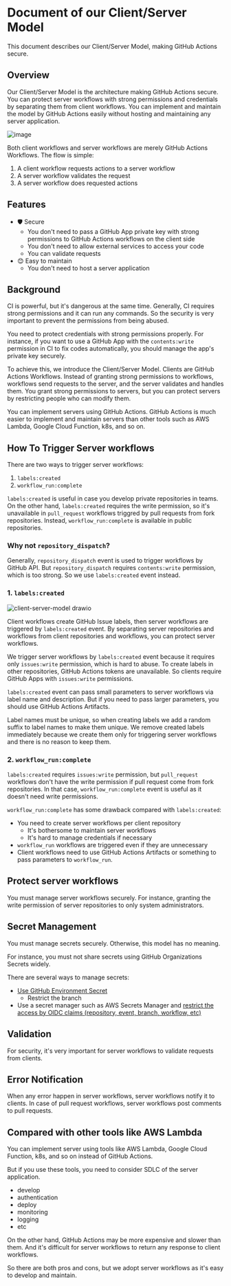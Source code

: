 # Document of our Client/Server Model

This document describes our Client/Server Model, making GitHub Actions secure.

## Overview

Our Client/Server Model is the architecture making GitHub Actions secure.
You can protect server workflows with strong permissions and credentials by separating them from client workflows.
You can implement and maintain the model by GitHub Actions easily without hosting and maintaining any server application.

![image](https://github.com/user-attachments/assets/e121e269-b072-45ca-b512-8346f7554175)

Both client workflows and server workflows are merely GitHub Actions Workflows.
The flow is simple:

1. A client workflow requests actions to a server workflow
1. A server workflow validates the request
1. A server workflow does requested actions

## Features

- 🛡 Secure
  - You don't need to pass a GitHub App private key with strong permissions to GitHub Actions workflows on the client side
  - You don't need to allow external services to access your code
  - You can validate requests
- 😊 Easy to maintain
  - You don't need to host a server application

## Background

CI is powerful, but it's dangerous at the same time.
Generally, CI requires strong permissions and it can run any commands.
So the security is very important to prevent the permissions from being abused.

You need to protect credentials with strong permissions properly.
For instance, if you want to use a GitHub App with the `contents:write` permission in CI to fix codes automatically, you should manage the app's private key securely.

To achieve this, we introduce the Client/Server Model.
Clients are GitHub Actions Workflows.
Instead of granting strong permissions to workflows, workflows send requests to the server, and the server validates and handles them.
You grant strong permissions to servers, but you can protect servers by restricting people who can modify them.

You can implement servers using GitHub Actions.
GitHub Actions is much easier to implement and maintain servers than other tools such as AWS Lambda, Google Cloud Function, k8s, and so on.

## How To Trigger Server workflows

There are two ways to trigger server workflows:

1. `labels:created`
1. `workflow_run:complete`

`labels:created` is useful in case you develop private repositories in teams.
On the other hand, `labels:created` requires the write permission, so it's unavailable in `pull_request` workflows triggred by pull requests from fork repositories.
Instead, `workflow_run:complete` is available in public repositories.

### Why not `repository_dispatch`?

Generally, `repository_dispatch` event is used to trigger workflows by GitHub API.
But `repository_dispatch` requires `contents:write` permission, which is too strong.
So we use `labels:created` event instead.

### 1. `labels:created`

![client-server-model drawio](https://github.com/user-attachments/assets/fb85fd55-66a6-47b1-8b21-90ea0eb7102b)

Client workflows create GitHub Issue labels, then server workflows are triggered by `labels:created` event.
By separating server repositories and workflows from client repositories and workflows, you can protect server workflows.

We trigger server workflows by `labels:created` event because it requires only `issues:write` permission, which is hard to abuse.
To create labels in other repositories, GitHub Actions tokens are unavailable.
So clients require GitHub Apps with `issues:write` permissions.

`labels:created` event can pass small parameters to server workflows via label name and description.
But if you need to pass larger parameters, you should use GitHub Actions Artifacts.

Label names must be unique, so when creating labels we add a random suffix to label names to make them unique.
We remove created labels immediately because we create them only for triggering server workflows and there is no reason to keep them.

### 2. `workflow_run:complete`

`labels:created` requires `issues:write` permission, but `pull_request` workflows don't have the write permission if pull request come from fork repositories.
In that case, `workflow_run:complete` event is useful as it doesn't need write permissions.

`workflow_run:complete` has some drawback compared with `labels:created`:

- You need to create server workflows per client repository
  - It's bothersome to maintain server workflows
  - It's hard to manage credentials if necessary
- `workflow_run` workflows are triggered even if they are unnecessary
- Client workflows need to use GitHub Actions Artifacts or something to pass parameters to `workflow_run`.

## Protect server workflows

You must manage server workflows securely.
For instance, granting the write permission of server repositories to only system administrators.

## Secret Management

You must manage secrets securely.
Otherwise, this model has no meaning.

For instance, you must not share secrets using GitHub Organizations Secrets widely.

There are several ways to manage secrets:

- [Use GitHub Environment Secret](https://docs.github.com/en/actions/managing-workflow-runs-and-deployments/managing-deployments/managing-environments-for-deployment#deployment-protection-rules)
  - Restrict the branch
- Use a secret manager such as AWS Secrets Manager and [restrict the access by OIDC claims (repository, event, branch, workflow, etc)](https://docs.github.com/en/actions/security-for-github-actions/security-hardening-your-deployments/about-security-hardening-with-openid-connect)

## Validation

For security, it's very important for server workflows to validate requests from clients.

## Error Notification

When any error happen in server workflows, server workflows notify it to clients. In case of pull request workflows, server workflows post comments to pull requests.

## Compared with other tools like AWS Lambda

You can implement server using tools like AWS Lambda, Google Cloud Function, k8s, and so on instead of GitHub Actions.

But if you use these tools, you need to consider SDLC of the server application.

- develop
- authentication
- deploy
- monitoring
- logging
- etc

On the other hand, GitHub Actions may be more expensive and slower than them.
And it's difficult for server workflows to return any response to client workflows.

So there are both pros and cons, but we adopt server workflows as it's easy to develop and maintain.
